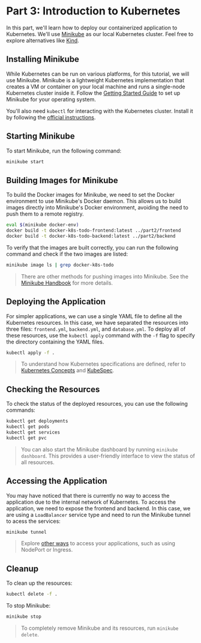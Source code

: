 # Part 3: Introduction to Kubernetes

In this part, we'll learn how to deploy our containerized application to Kubernetes. We'll use [Minikube](https://github.com/kubernetes/minikube) as our local Kubernetes cluster. Feel free to explore alternatives like [Kind](https://github.com/kubernetes-sigs/kind).

## Installing Minikube

While Kubernetes can be run on various platforms, for this tutorial, we will use Minikube. Minikube is a lightweight Kubernetes implementation that creates a VM or container on your local machine and runs a single-node Kubernetes cluster inside it. Follow the [Getting Started Guide](https://minikube.sigs.k8s.io/docs/start/) to set up Minikube for your operating system.

You'll also need `kubectl` for interacting with the Kubernetes cluster. Install it by following the [official instructions](https://kubernetes.io/docs/tasks/tools/install-kubectl/).

## Starting Minikube

To start Minikube, run the following command:

```bash
minikube start
```

## Building Images for Minikube

To build the Docker images for Minikube, we need to set the Docker environment to use Minikube's Docker daemon. This allows us to build images directly into Minikube's Docker environment, avoiding the need to push them to a remote registry.

```bash
eval $(minikube docker-env)
docker build -t docker-k8s-todo-frontend:latest ../part2/frontend
docker build -t docker-k8s-todo-backend:latest ../part2/backend
```

To verify that the images are built correctly, you can run the following command and check if the two images are listed:

```bash
minikube image ls | grep docker-k8s-todo
```

> There are other methods for pushing images into Minikube. See the [Minikube Handbook](https://minikube.sigs.k8s.io/docs/handbook/pushing/) for more details.

## Deploying the Application

For simpler applications, we can use a single YAML file to define all the Kubernetes resources. In this case, we have separated the resources into three files: `frontend.yml`, `backend.yml`, and `database.yml`. To deploy all of these resources, use the `kubectl apply` command with the `-f` flag to specify the directory containing the YAML files.

```bash
kubectl apply -f .
```

> To understand how Kubernetes specifications are defined, refer to [Kubernetes Concepts](https://kubernetes.io/docs/concepts/) and [KubeSpec](https://kubespec.dev/).

## Checking the Resources

To check the status of the deployed resources, you can use the following commands:

```bash
kubectl get deployments
kubectl get pods
kubectl get services
kubectl get pvc
```

> You can also start the Minikube dashboard by running `minikube dashboard`. This provides a user-friendly interface to view the status of all resources.

## Accessing the Application

You may have noticed that there is currently no way to access the application due to the internal network of Kubernetes. To access the application, we need to expose the frontend and backend. In this case, we are using a `LoadBalancer` service type and need to run the Minikube tunnel to acess the services:

```bash
minikube tunnel
```

> Explore [other ways](https://minikube.sigs.k8s.io/docs/handbook/accessing/) to access your applications, such as using NodePort or Ingress.

## Cleanup

To clean up the resources:

```bash
kubectl delete -f .
```

To stop Minikube:

```bash
minikube stop
```

> To completely remove Minikube and its resources, run `minikube delete`.
